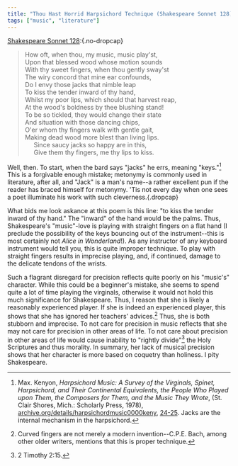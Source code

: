 ```yaml
---
title: "Thou Hast Horrid Harpsichord Technique (Shakespeare Sonnet 128)"
tags: ["music", "literature"]
---
```

[Shakespeare Sonnet 128](http://www.shakespeare-online.com/sonnets/128.html):{.no-dropcap}

> How oft, when thou, my music, music play'st,\
> Upon that blessed wood whose motion sounds\
> With thy sweet fingers, when thou gently sway'st\
> The wiry concord that mine ear confounds,\
> Do I envy those jacks that nimble leap\
> To kiss the tender inward of thy hand,\
> Whilst my poor lips, which should that harvest reap,\
> At the wood's boldness by thee blushing stand!\
> To be so tickled, they would change their state\
> And situation with those dancing chips,\
> O'er whom thy fingers walk with gentle gait,\
> Making dead wood more blest than living lips.\
>      Since saucy jacks so happy are in this,\
>      Give them thy fingers, me thy lips to kiss. 

Well, then. To start, when the bard says "jacks" he errs, meaning "keys."[^1] This is a forgivable enough mistake; metonymy is commonly used in literature, after all, and "Jack" is a man's name--a rather excellent pun if the reader has braced himself for metonymy. 'Tis not every day when one sees a poet illuminate his work with such cleverness.{.dropcap}

What bids me look askance at this poem is this line: "to kiss the tender inward of thy hand." The "inward" of the hand would be the palms. Thus, Shakespeare's "music"-love is playing with straight fingers on a flat hand (I preclude the possibility of the keys bouncing out of the instrument--this is most certainly not _Alice in Wonderland_!). As any instructor of any keyboard instrument would tell you, this is quite improper technique. To play with straight fingers results in imprecise playing, and, if continued, damage to the delicate tendons of the wrists. 

Such a flagrant disregard for precision reflects quite poorly on his "music's" character. While this could be a beginner's mistake, she seems to spend quite a lot of time playing the virginals, otherwise it would not hold this much significance for Shakespeare. Thus, I reason that she is likely a reasonably experienced player. If she is indeed an experienced player, this shows that she has ignored her teachers' advices.[^2] Thus, she is both stubborn and imprecise. To not care for precision in music reflects that she may not care for precision in other areas of life. To not care about precision in other areas of life would cause inability to "rightly divide"[^3] the Holy Scriptures and thus morality. In summary, her lack of musical precision shows that her character is more based on coquetry than holiness. I pity Shakespeare.

[^1]: Max. Kenyon, _Harpsichord Music: A Survey of the Virginals, Spinet, Harpsichord, and Their Continental Equivalents, the People Who Played upon Them, the Composers for Them, and the Music They Wrote_, (St. Clair Shores, Mich.: Scholarly Press, 1978), [archive.org/details/harpsichordmusic0000keny](https://archive.org/details/harpsichordmusic0000keny), [24-25](https://archive.org/details/harpsichordmusic0000keny/page/24/mode/2up). Jacks are the internal mechanism in the harpsichord.

[^2]: Curved fingers are not merely a modern invention--C.P.E. Bach, among other older writers, mentions that this is proper technique. 

[^3]: 2 Timothy 2:15.